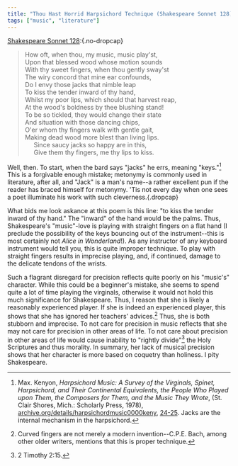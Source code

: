 ```yaml
---
title: "Thou Hast Horrid Harpsichord Technique (Shakespeare Sonnet 128)"
tags: ["music", "literature"]
---
```

[Shakespeare Sonnet 128](http://www.shakespeare-online.com/sonnets/128.html):{.no-dropcap}

> How oft, when thou, my music, music play'st,\
> Upon that blessed wood whose motion sounds\
> With thy sweet fingers, when thou gently sway'st\
> The wiry concord that mine ear confounds,\
> Do I envy those jacks that nimble leap\
> To kiss the tender inward of thy hand,\
> Whilst my poor lips, which should that harvest reap,\
> At the wood's boldness by thee blushing stand!\
> To be so tickled, they would change their state\
> And situation with those dancing chips,\
> O'er whom thy fingers walk with gentle gait,\
> Making dead wood more blest than living lips.\
>      Since saucy jacks so happy are in this,\
>      Give them thy fingers, me thy lips to kiss. 

Well, then. To start, when the bard says "jacks" he errs, meaning "keys."[^1] This is a forgivable enough mistake; metonymy is commonly used in literature, after all, and "Jack" is a man's name--a rather excellent pun if the reader has braced himself for metonymy. 'Tis not every day when one sees a poet illuminate his work with such cleverness.{.dropcap}

What bids me look askance at this poem is this line: "to kiss the tender inward of thy hand." The "inward" of the hand would be the palms. Thus, Shakespeare's "music"-love is playing with straight fingers on a flat hand (I preclude the possibility of the keys bouncing out of the instrument--this is most certainly not _Alice in Wonderland_!). As any instructor of any keyboard instrument would tell you, this is quite improper technique. To play with straight fingers results in imprecise playing, and, if continued, damage to the delicate tendons of the wrists. 

Such a flagrant disregard for precision reflects quite poorly on his "music's" character. While this could be a beginner's mistake, she seems to spend quite a lot of time playing the virginals, otherwise it would not hold this much significance for Shakespeare. Thus, I reason that she is likely a reasonably experienced player. If she is indeed an experienced player, this shows that she has ignored her teachers' advices.[^2] Thus, she is both stubborn and imprecise. To not care for precision in music reflects that she may not care for precision in other areas of life. To not care about precision in other areas of life would cause inability to "rightly divide"[^3] the Holy Scriptures and thus morality. In summary, her lack of musical precision shows that her character is more based on coquetry than holiness. I pity Shakespeare.

[^1]: Max. Kenyon, _Harpsichord Music: A Survey of the Virginals, Spinet, Harpsichord, and Their Continental Equivalents, the People Who Played upon Them, the Composers for Them, and the Music They Wrote_, (St. Clair Shores, Mich.: Scholarly Press, 1978), [archive.org/details/harpsichordmusic0000keny](https://archive.org/details/harpsichordmusic0000keny), [24-25](https://archive.org/details/harpsichordmusic0000keny/page/24/mode/2up). Jacks are the internal mechanism in the harpsichord.

[^2]: Curved fingers are not merely a modern invention--C.P.E. Bach, among other older writers, mentions that this is proper technique. 

[^3]: 2 Timothy 2:15.